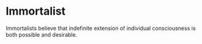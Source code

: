 # Immortalist

Immortalists believe that indefinite extension of individual consciousness is both possible and desirable.